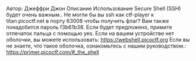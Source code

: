 Автор: Джеффри Джон
Описание
Использование Secure Shell (SSH) будет очень важным.. Не могли бы вы ssh как ctf-player к titan.picoctf.net в порту 63008 чтобы получить флаг? Вам также понадобится пароль f3b61b38. Если будет предложено, примите отпечаток пальца с помощью yes. Если на вашем устройстве нет оболочки, вы можете использовать: https://webshell.picoctf.org Если вы не знаете, что такое оболочка, ознакомьтесь с нашим руководством.: https://primer.picoctf.com/#_the_shell
